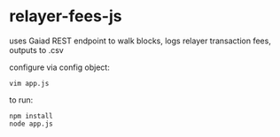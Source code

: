# relayer-fees-js

uses Gaiad REST endpoint to walk blocks, logs relayer transaction fees, outputs to .csv

configure via config object:
```
vim app.js
```

to run:
```
npm install
node app.js
```